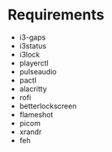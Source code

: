 # Requirements
- i3-gaps
- i3status
- i3lock
- playerctl
- pulseaudio
- pactl
- alacritty
- rofi
- betterlockscreen
- flameshot
- picom
- xrandr
- feh

